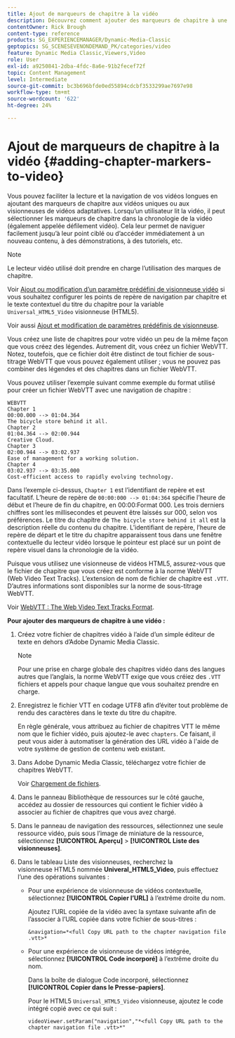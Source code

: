 ```yaml
---
title: Ajout de marqueurs de chapitre à la vidéo
description: Découvrez comment ajouter des marqueurs de chapitre à une vidéo dans Adobe Dynamic Media Classic.
contentOwner: Rick Brough
content-type: reference
products: SG_EXPERIENCEMANAGER/Dynamic-Media-Classic
geptopics: SG_SCENESEVENONDEMAND_PK/categories/video
feature: Dynamic Media Classic,Viewers,Video
role: User
exl-id: a9250841-2dba-4fdc-8a6e-91b2fecef72f
topic: Content Management
level: Intermediate
source-git-commit: bc3b696bfde0ed55894cdcbf3533299ae7697e98
workflow-type: tm+mt
source-wordcount: '622'
ht-degree: 24%

---
```


# Ajout de marqueurs de chapitre à la vidéo {#adding-chapter-markers-to-video}

Vous pouvez faciliter la lecture et la navigation de vos vidéos longues en ajoutant des marqueurs de chapitre aux vidéos uniques ou aux visionneuses de vidéos adaptatives. Lorsqu’un utilisateur lit la vidéo, il peut sélectionner les marqueurs de chapitre dans la chronologie de la vidéo (également appelée défilement vidéo). Cela leur permet de naviguer facilement jusqu’à leur point ciblé ou d’accéder immédiatement à un nouveau contenu, à des démonstrations, à des tutoriels, etc.

>[!NOTE]
>
>Le lecteur vidéo utilisé doit prendre en charge l’utilisation des marques de chapitre.

Voir [Ajout ou modification d’un paramètre prédéfini de visionneuse vidéo](previewing-videos-video-viewer.md#adding_or_editing_a_video_viewer_preset) si vous souhaitez configurer les points de repère de navigation par chapitre et le texte contextuel du titre du chapitre pour la variable `Universal_HTML5_Video` visionneuse (HTML5).

Voir aussi [Ajout et modification de paramètres prédéfinis de visionneuse](application-setup.md#adding_and_editing_viewer_presets).

Vous créez une liste de chapitres pour votre vidéo un peu de la même façon que vous créez des légendes. Autrement dit, vous créez un fichier WebVTT. Notez, toutefois, que ce fichier doit être distinct de tout fichier de sous-titrage WebVTT que vous pouvez également utiliser ; vous ne pouvez pas combiner des légendes et des chapitres dans un fichier WebVTT.

Vous pouvez utiliser l’exemple suivant comme exemple du format utilisé pour créer un fichier WebVTT avec une navigation de chapitre :

```as3
WEBVTT 
Chapter 1 
00:00.000 --> 01:04.364 
The bicycle store behind it all. 
Chapter 2 
01:04.364 --> 02:00.944 
Creative Cloud. 
Chapter 3 
02:00.944 --> 03:02.937 
Ease of management for a working solution. 
Chapter 4 
03:02.937 --> 03:35.000 
Cost-efficient access to rapidly evolving technology.
```

Dans l’exemple ci-dessus, `Chapter 1` est l’identifiant de repère et est facultatif. L’heure de repère de `00:00:000 --> 01:04:364` spécifie l’heure de début et l’heure de fin du chapitre, en 00:00:Format 000. Les trois derniers chiffres sont les millisecondes et peuvent être laissés sur 000, selon vos préférences. Le titre du chapitre de `The bicycle store behind it all` est la description réelle du contenu du chapitre. L’identifiant de repère, l’heure de repère de départ et le titre du chapitre apparaissent tous dans une fenêtre contextuelle du lecteur vidéo lorsque le pointeur est placé sur un point de repère visuel dans la chronologie de la vidéo.

Puisque vous utilisez une visionneuse de vidéos HTML5, assurez-vous que le fichier de chapitre que vous créez est conforme à la norme WebVTT (Web Video Text Tracks). L’extension de nom de fichier de chapitre est `.VTT`. D’autres informations sont disponibles sur la norme de sous-titrage WebVTT.

Voir [WebVTT : The Web Video Text Tracks Format](https://w3c.github.io/webvtt/).

**Pour ajouter des marqueurs de chapitre à une vidéo :**

1. Créez votre fichier de chapitres vidéo à l’aide d’un simple éditeur de texte en dehors d’Adobe Dynamic Media Classic.

   >[!NOTE]
   >
   >Pour une prise en charge globale des chapitres vidéo dans des langues autres que l’anglais, la norme WebVTT exige que vous créiez des `.VTT` fichiers et appels pour chaque langue que vous souhaitez prendre en charge.

1. Enregistrez le fichier VTT en codage UTF8 afin d’éviter tout problème de rendu des caractères dans le texte du titre du chapitre.

   En règle générale, vous attribuez au fichier de chapitres VTT le même nom que le fichier vidéo, puis ajoutez-le avec `chapters`. Ce faisant, il peut vous aider à automatiser la génération des URL vidéo à l&#39;aide de votre système de gestion de contenu web existant.

1. Dans Adobe Dynamic Media Classic, téléchargez votre fichier de chapitres WebVTT.

   Voir [Chargement de fichiers](uploading-files.md#uploading_files).

1. Dans le panneau Bibliothèque de ressources sur le côté gauche, accédez au dossier de ressources qui contient le fichier vidéo à associer au fichier de chapitres que vous avez chargé.
1. Dans le panneau de navigation des ressources, sélectionnez une seule ressource vidéo, puis sous l’image de miniature de la ressource, sélectionnez **[!UICONTROL Aperçu]** > **[!UICONTROL Liste des visionneuses]**.
1. Dans le tableau Liste des visionneuses, recherchez la visionneuse HTML5 nommée **Univeral_HTML5_Video**, puis effectuez l’une des opérations suivantes :

   * Pour une expérience de visionneuse de vidéos contextuelle, sélectionnez **[!UICONTROL Copier l’URL]** à l’extrême droite du nom.

     Ajoutez l’URL copiée de la vidéo avec la syntaxe suivante afin de l’associer à l’URL copiée dans votre fichier de sous-titres :

     `&navigation=*<full Copy URL path to the chapter navigation file .vtt>*`

   * Pour une expérience de visionneuse de vidéos intégrée, sélectionnez **[!UICONTROL Code incorporé]** à l’extrême droite du nom.

     Dans la boîte de dialogue Code incorporé, sélectionnez **[!UICONTROL Copier dans le Presse-papiers]**.

     Pour le HTML5 `Universal_HTML5_Video` visionneuse, ajoutez le code intégré copié avec ce qui suit :

     `videoViewer.setParam("navigation","*<full Copy URL path to the chapter navigation file .vtt>*"`
